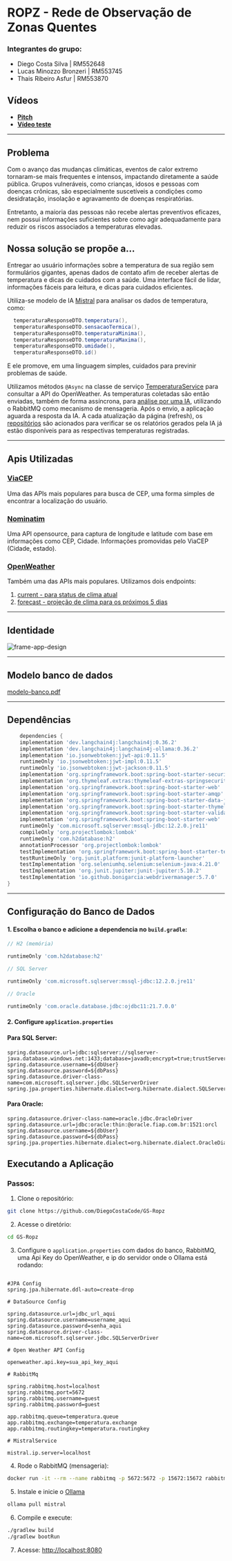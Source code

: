# ROPZ - Rede de Observação de Zonas Quentes

### Integrantes do grupo:
- Diego Costa Silva | RM552648
- Lucas Minozzo Bronzeri | RM553745
- Thais Ribeiro Asfur | RM553870

## Vídeos

- **[Pitch](https://youtu.be/O1Hr3DbmBR4)**
- **[Vídeo teste](https://youtu.be/J8OLpV8tQps)**

---

## Problema
Com o avanço das mudanças climáticas, eventos de calor extremo
tornaram-se mais frequentes e intensos, impactando diretamente a
saúde pública. Grupos vulneráveis, como crianças, idosos e pessoas
com doenças crônicas, são especialmente suscetíveis a condições
como desidratação, insolação e agravamento de doenças
respiratórias.

Entretanto, a maioria das pessoas não recebe alertas preventivos
eficazes, nem possui informações suficientes sobre como agir
adequadamente para reduzir os riscos associados a temperaturas
elevadas.

## Nossa solução se propõe a...
Entregar ao usuário informações sobre a temperatura de sua região sem formulários gigantes,
apenas dados de contato afim de receber alertas de temperatura e dicas de cuidados com a saúde.
Uma interface fácil de lidar, informações fáceis para leitura, e dicas para cuidados eficientes.

Utiliza-se modelo de IA [Mistral](https://ollama.com/library/mistral) para analisar os dados de temperatura, como:

```java
  temperaturaResponseDTO.temperatura(),
  temperaturaResponseDTO.sensacaoTermica(),
  temperaturaResponseDTO.temperaturaMinima(),
  temperaturaResponseDTO.temperaturaMaxima(),
  temperaturaResponseDTO.umidade(),
  temperaturaResponseDTO.id()
```

E ele promove, em uma linguagem simples, cuidados para previnir problemas de saúde.

Utilizamos métodos ```@Async``` na classe de serviço [TemperaturaService](https://github.com/DiegoCostaCode/GS-Ropz/blob/master/src/main/java/br/fiap/ropz/ropz/service/TemperaturaService.java) para consultar a API do OpenWeather. As temperaturas coletadas são então enviadas, também de forma assíncrona, para [análise por uma IA](https://github.com/DiegoCostaCode/GS-Ropz/blob/master/src/main/java/br/fiap/ropz/ropz/service/llm/MistralService.java), utilizando o RabbitMQ como mecanismo de mensageria.
Após o envio, a aplicação aguarda a resposta da IA. A cada atualização da página (refresh), os [repositórios](https://github.com/DiegoCostaCode/GS-Ropz/blob/master/src/main/java/br/fiap/ropz/ropz/service/RelatorioService.java) são acionados para verificar se os relatórios gerados pela IA já estão disponíveis para as respectivas temperaturas registradas.

---

## Apis Utilizadas

### [ViaCEP](https://viacep.com.br)
Uma das APIs mais populares para busca de CEP, uma forma simples de encontrar a localização do usuário.

### [Nominatim](https://nominatim.org)
Uma API opensource, para captura de longitude e latitude com base em informações como CEP, Cidade. Informações promovidas pelo ViaCEP (Cidade, estado).

### [OpenWeather](https://openweathermap.org/api)
Também uma das APIs mais populares. Utilizamos dois endpoints: 
1. [current - para status de clima atual](https://openweathermap.org/current)
2. [forecast - projeção de clima para os próximos 5 dias](https://openweathermap.org/forecast5)
---

## Identidade

![frame-app-design](https://github.com/user-attachments/assets/c8a6ace8-08f0-4f96-8cc1-b16a5af8345a)

---
## Modelo banco de dados

[modelo-banco.pdf](docs/modelo-banco.pdf)

---
## Dependências

```gradle
    dependencies {
	implementation 'dev.langchain4j:langchain4j:0.36.2'
	implementation 'dev.langchain4j:langchain4j-ollama:0.36.2'
	implementation 'io.jsonwebtoken:jjwt-api:0.11.5'
	runtimeOnly 'io.jsonwebtoken:jjwt-impl:0.11.5'
	runtimeOnly 'io.jsonwebtoken:jjwt-jackson:0.11.5'
	implementation 'org.springframework.boot:spring-boot-starter-security'
	implementation 'org.thymeleaf.extras:thymeleaf-extras-springsecurity6'
	implementation 'org.springframework.boot:spring-boot-starter-web'
	implementation 'org.springframework.boot:spring-boot-starter-amqp'
	implementation 'org.springframework.boot:spring-boot-starter-data-jpa'
	implementation 'org.springframework.boot:spring-boot-starter-thymeleaf'
	implementation 'org.springframework.boot:spring-boot-starter-validation'
	implementation 'org.springframework.boot:spring-boot-starter-web'
	runtimeOnly 'com.microsoft.sqlserver:mssql-jdbc:12.2.0.jre11'
	compileOnly 'org.projectlombok:lombok'
	runtimeOnly 'com.h2database:h2'
	annotationProcessor 'org.projectlombok:lombok'
	testImplementation 'org.springframework.boot:spring-boot-starter-test'
	testRuntimeOnly 'org.junit.platform:junit-platform-launcher'
	testImplementation 'org.seleniumhq.selenium:selenium-java:4.21.0'
	testImplementation 'org.junit.jupiter:junit-jupiter:5.10.2'
	testImplementation 'io.github.bonigarcia:webdrivermanager:5.7.0'
}
```
---

## Configuração do Banco de Dados

#### 1. Escolha o banco e adicione a dependencia no `build.gradle`:

```gradle
// H2 (memória)

runtimeOnly 'com.h2database:h2'

// SQL Server

runtimeOnly 'com.microsoft.sqlserver:mssql-jdbc:12.2.0.jre11'

// Oracle

runtimeOnly 'com.oracle.database.jdbc:ojdbc11:21.7.0.0'
```

#### 2. Configure `application.properties`

#### Para SQL Server:

```properties
spring.datasource.url=jdbc:sqlserver://sqlserver-java.database.windows.net:1433;database=javadb;encrypt=true;trustServerCertificate=false;hostNameInCertificate=*.database.windows.net;loginTimeout=30;
spring.datasource.username=${dbUser}
spring.datasource.password=${dbPass}
spring.datasource.driver-class-name=com.microsoft.sqlserver.jdbc.SQLServerDriver
spring.jpa.properties.hibernate.dialect=org.hibernate.dialect.SQLServerDialect
```

#### Para Oracle:

```properties
spring.datasource.driver-class-name=oracle.jdbc.OracleDriver
spring.datasource.url=jdbc:oracle:thin:@oracle.fiap.com.br:1521:orcl
spring.datasource.username=${dbUser}
spring.datasource.password=${dbPass}
spring.jpa.properties.hibernate.dialect=org.hibernate.dialect.OracleDialect
```

## Executando a Aplicação

### Passos:

1. Clone o repositório:

```sh
git clone https://github.com/DiegoCostaCode/GS-Ropz
```

2. Acesse o diretório:

```sh
cd GS-Ropz
```

3. Configure o `application.properties` com dados do banco, RabbitMQ, uma Api Key do OpenWeather, e 
ip do servidor onde o Ollama está rodando:

```properties

#JPA Config
spring.jpa.hibernate.ddl-auto=create-drop

# DataSource Config

spring.datasource.url=jdbc_url_aqui
spring.datasource.username=username_aqui
spring.datasource.password=senha_aqui
spring.datasource.driver-class-name=com.microsoft.sqlserver.jdbc.SQLServerDriver

# Open Weather API Config

openweather.api.key=sua_api_key_aqui

# RabbitMq

spring.rabbitmq.host=localhost
spring.rabbitmq.port=5672
spring.rabbitmq.username=guest
spring.rabbitmq.password=guest

app.rabbitmq.queue=temperatura.queue
app.rabbitmq.exchange=temperatura.exchange
app.rabbitmq.routingkey=temperatura.routingkey

# MistralService

mistral.ip.server=localhost

```

4. Rode o RabbitMQ (mensageria):

```sh
docker run -it --rm --name rabbitmq -p 5672:5672 -p 15672:15672 rabbitmq:4-management
```

5. Instale e inicie o [Ollama](https://ollama.com)

```sh
ollama pull mistral
```

6. Compile e execute:

```sh
./gradlew build
./gradlew bootRun
```

7. Acesse: [http://localhost:8080](http://localhost:8080)









